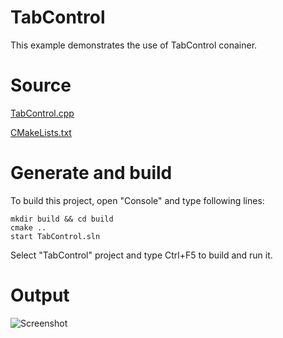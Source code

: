 # TabControl

This example demonstrates the use of TabControl conainer.

# Source

[TabControl.cpp](TabControl.cpp)

[CMakeLists.txt](CMakeLists.txt)

# Generate and build

To build this project, open "Console" and type following lines:

``` shell
mkdir build && cd build
cmake .. 
start TabControl.sln
```

Select "TabControl" project and type Ctrl+F5 to build and run it.

# Output

![Screenshot](../../../docs/Pictures/TabControl.png)
